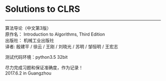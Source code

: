 # Solutions to CLRS

----------

算法导论（中文第3版）  
原作名： Introduction to Algorithms, Third Edition  
出版社： 机械工业出版社  
译者:  殷建平 / 徐云 / 王刚 / 刘晓光 / 苏明 / 邹恒明 / 王宏志 
  
测试代码环境：python3.5 32bit

尽力完成习题和保证准确度，作为记录！  
2017.6.2 in Guangzhou